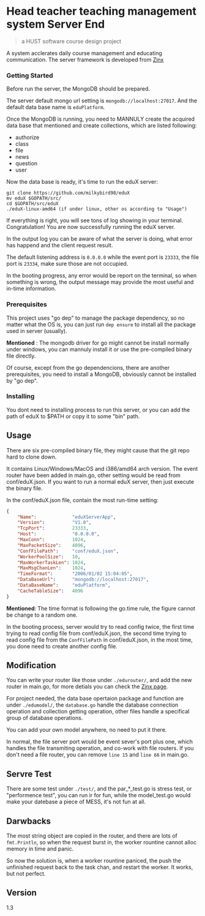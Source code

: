 # Head teacher teaching management system Server End
> a HUST software course design project

A system acclerates daily course management and educating communication. The server framework is developed from [Zinx](https://github.com/aceld/zinx)

### Getting Started

Before run the server, the MongoDB should be prepared.


The server default mongo url setting is ```mongodb://localhost:27017```.
And the default data base name is ```eduPlatform```.

Once the MongoDB is running, you need to MANNULY create the acquired data base that mentioned and create collections, which are listed following:

+ authorize
+ class
+ file
+ news
+ question
+ user

Now the data base is ready, it's time to run the eduX server:

```
git clone https://github.com/milkybird98/eduX
mv eduX $GOPATH/src/
cd $GOPATH/src/eduX
./eduX-linux-amd64 (if under linux, other os according to "Usage")
```

If everything is right, you will see tons of log showing in your terminal. Congratulation! You are now successfully running the eduX server.

In the output log you can be aware of what the server is doing, what error has happend and the client request result.

The default listening address is ```0.0.0.0``` while the event port is ```23333```, the file port is ```23334```, make sure those are not occupied.

In the booting progress, any error would be report on the terminal, so when something is wrong, the output message may provide the most useful and in-time information.

### Prerequisites
This project uses "go dep" to manage the package dependency, so no matter what the OS is, you can just run ```dep ensure``` to install all the package used in server (usually).

**Mentioned** : The mongodb driver for go might cannot be install normally under windows, you can mannuly install it or use the pre-compiled binary file directly.

Of course, except from the go dependencions, there are another prerequisites, you need to install a MongoDB, obviously cannot be installed by "go dep".

### Installing
You dont need to installing process to run this server, or you can add the path of eduX to $PATH or copy it to some "bin" path.

## Usage
There are six pre-compiled binary file, they might cause that the git repo hard to clone down.

It contains Linux/Windows/MacOS and i386/amd64 arch version. The event router have been added in main.go, other setting would be read from conf/eduX.json. If you want to run a normal eduX server, then just execute the binary file.

In the conf/eduX.json file, contain the most run-time setting:
```json
{
    "Name":             "eduXServerApp",
    "Version":          "V1.0",
    "TcpPort":          23333,
    "Host":             "0.0.0.0",
    "MaxConn":          1024,
    "MaxPacketSize":    4096,
    "ConfFilePath":     "conf/eduX.json",
    "WorkerPoolSize":   10,
    "MaxWorkerTaskLen": 1024,
    "MaxMsgChanLen":    1024,
    "TimeFormat":       "2006/01/02 15:04:05",
    "DataBaseUrl":      "mongodb://localhost:27017",
    "DataBaseName":     "eduPlatform",
    "CacheTableSize":   4096
}
```
**Mentioned**: The time format is following the go.time rule, the figure cannot be change to a random one.

In the booting process, server would try to read config twice, the first time trying to read config file from conf/eduX.json, the second time trying to read config file from the ```ConfFilePath``` in conf/eduX.json, in the most time, you done need to create another config file.

## Modification

You can write your router like those under ```./edurouter/```, and add the new router in main.go, for more detials you can check the [Zinx page](https://github.com/aceld/zinx).

For project needed, the data base opertaion package and function are under ```./edumodel/```, the ```database.go``` handle the database connection operation and collection getting operation, other files handle a specifical group of database operations.

You can add your own model anywhere, no need to put it there.

In normal, the file server port would be event sever's port plus one, which handles the file transmiting operation, and co-work with file routers. If you don't need a file router, you can remove ```line 15``` and ```line 66``` in main.go.

## Servre Test 

There are some test under ```./test/```, and the par_*_test.go
is stress test, or "performence test", you can run ir for fun, while the model_test.go would make your datebase a piece of MESS, it's not fun at all.

## Darwbacks

The most string object are copied in the router, and there are lots of ```fmt.Println```, so when the request burst in, the worker rountine cannot alloc memory in time and panic.

So now the solution is, when a worker rountine paniced, the push the unfinished request back to the task chan, and restart the worker. It works, but not perfect.

## Version
1.3